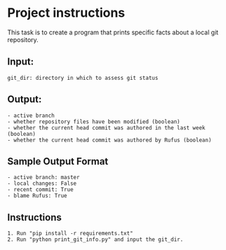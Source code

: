 # Project instructions

This task is to create a program that prints specific facts about a local git repository.

## Input:

    git_dir: directory in which to assess git status

## Output:

    - active branch
    - whether repository files have been modified (boolean)
    - whether the current head commit was authored in the last week (boolean)
    - whether the current head commit was authored by Rufus (boolean)

## Sample Output Format
    - active branch: master
    - local changes: False
    - recent commit: True
    - blame Rufus: True

## Instructions
    1. Run "pip install -r requirements.txt" 
    2. Run "python print_git_info.py" and input the git_dir.
